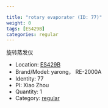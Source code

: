 ```yaml
---

title: "rotary evaporater (ID: 77)"
weight: 0
tags: [ES429B]
categories: regular
---
```


旋转蒸发仪

<!--more-->



- Location: [ES429B](../../tags/es429b)
- Brand/Model: yarong， RE-2000A
- Identity: 77
- PI: Xiao Zhou
- Quantity: 1
- Category: [regular](../../categories/regular)






